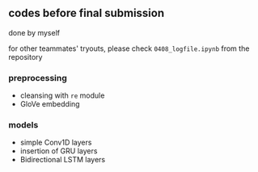 ## codes before final submission
done by myself

for other teammates' tryouts, please check ``` 0408_logfile.ipynb ``` from the repository

### preprocessing
- cleansing with ``` re ``` module
- GloVe embedding

### models
- simple Conv1D layers
- insertion of GRU layers
- Bidirectional LSTM layers
